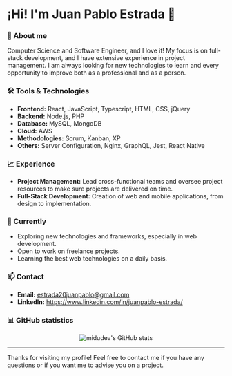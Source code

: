 # ¡Hi! I'm Juan Pablo Estrada 👋

### 🚀 About me
Computer Science and Software Engineer, and I love it! My focus is on full-stack development, and I have extensive experience in project management. I am always looking for new technologies to learn and every opportunity to improve both as a professional and as a person. 

### 🛠️ Tools & Technologies
- **Frontend:** React, JavaScript, Typescript, HTML, CSS, jQuery
- **Backend:** Node.js, PHP
- **Database:** MySQL, MongoDB
- **Cloud:** AWS
- **Methodologies:** Scrum, Kanban, XP
- **Others:** Server Configuration, Nginx, GraphQL, Jest, React Native

### 📈 Experience
- **Project Management:** Lead cross-functional teams and oversee project resources to make sure projects are delivered on time.
- **Full-Stack Development:** Creation of web and mobile applications, from design to implementation.

### 🌱 Currently
- Exploring new technologies and frameworks, especially in web development.
- Open to work on freelance projects.
- Learning the best web technologies on a daily basis.

### 📫 Contact
- **Email:** [estrada20juanpablo@gmail.com](mailto:estrada20juanpablo@gmail.com?subject=More%20Information&body=Hello%21%0A%0AMy%20name%20is%20%5Byour%20name%5D%20and%20I%27d%20love%20to%20get%20in%20touch%20with%20you%20about...)
- **LinkedIn:** https://www.linkedin.com/in/juanpablo-estrada/

### 📊 GitHub statistics

<div align="center">
   
   ![midudev's GitHub stats](https://github-readme-stats.vercel.app/api?username=juanpaestrada20&show_icons=true&locale=en&theme=dark#gh-dark-mode-only)
   
</div>


---

Thanks for visiting my profile! Feel free to contact me if you have any questions or if you want me to advise you on a project.
